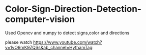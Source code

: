 # Color-Sign-Direction-Detection-computer-vision
Used Opencv and numpy to detect signs,color and directions

please watch https://www.youtube.com/watch?v=1vO9mK9ZQSs&ab_channel=HythamTag
